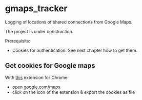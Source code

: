 # gmaps_tracker
Logging of locations of shared connections from Google Maps.

The project is under construction.

Prerequisits:
 - Cookies for authentication. See next chapter how to get them.


## Get cookies for Google maps
With [this](https://chrome.google.com/webstore/detail/get-cookiestxt/bgaddhkoddajcdgocldbbfleckgcbcid) extension for Chrome
 - open [google.com/maps](https://www.google.com/maps)
 - click on the icon of the extension & export the cookies as file



